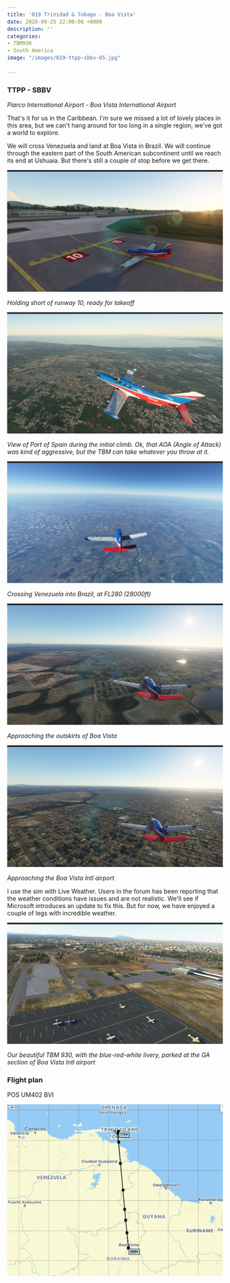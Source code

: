 ```yaml
---
title: '019 Trinidad & Tobago - Boa Vista'
date: 2020-09-25 22:00:00 +0000
description: ''
categories:
- TBM930
- South America
image: "/images/019-ttpp-sbbv-05.jpg"

---
```

### TTPP - SBBV

_Piarco International Airport - Boa Vista International Airport_

That's it for us in the Caribbean. I'm sure we missed a lot of lovely places in this area, but we can't hang around for too long in a single region, we've got a world to explore.

We will cross Venezuela and land at Boa Vista in Brazil. We will continue through the eastern part of the South American subcontinent until we reach its end at Ushuaia. But there's still a couple of stop before we get there.

![](/images/019-ttpp-sbbv-01.jpg)

_Holding short of runway 10, ready for takeoff_

![](/images/019-ttpp-sbbv-02.jpg)

_View of Port of Spain during the initial climb. Ok, that AOA (Angle of Attack) was kind of aggressive, but the TBM can take whatever you throw at it._

![](/images/019-ttpp-sbbv-03.jpg)

_Crossing Venezuela into Brazil, at FL280 (28000ft)_

![](/images/019-ttpp-sbbv-04.jpg)

_Approaching the outskirts of Boa Vista_

![](/images/019-ttpp-sbbv-05.jpg)

_Approaching the Boa Vista Intl airport_

I use the sim with Live Weather. Users in the forum has been reporting that the weather conditions have issues and are not realistic. We'll see if Microsoft introduces an update to fix this. But for now, we have enjoyed a couple of legs with incredible weather.

![](/images/019-ttpp-sbbv-06.jpg)

_Our beautiful TBM 930, with the blue-red-white livery, parked at the GA section of Boa Vista Intl airport_

### Flight plan

POS UM402 BVI

![](/images/screenshot-2020-09-26-at-18-42-31.png)